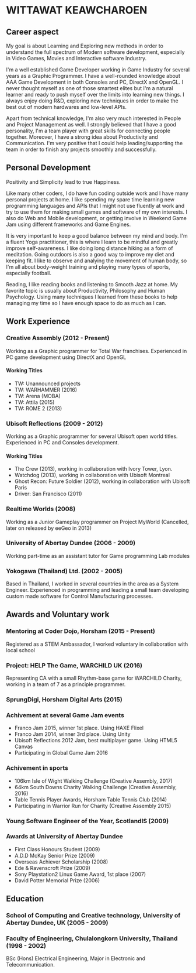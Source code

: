 # WITTAWAT KEAWCHAROEN

## Career aspect
My goal is about Learning and Exploring new methods in order to understand the full spectrum of Modern software development, especially in Video Games, Movies and Interactive software Industry.

I'm a well established Game Developer working in Game Industry for several years as a Graphic Programmer. I have a well-rounded knowledge about AAA Game Development in both Consoles and PC, DirectX and OpenGL.
I never thought myself as one of those smartest elites but I'm a natural learner and ready to push myself over the limits into learning new things. I always enjoy doing R&D, exploring new techniques in order to make the best out of modern hardwares and low-level APIs.

Apart from technical knowledge, I'm also very much interested in People and Project Management as well. I strongly believed that I have a good personality, I'm a team player with great skills for connecting people together. Moreover, I have a strong idea about Productivity and Communication. I'm very positive that I could help leading/supporting the team in order to finish any projects smoothly and successfully.

## Personal Development
Positivity and Simplicity lead to true Happiness.

Like many other coders, I do have fun coding outside work and I have many personal projects at home. I like spending my spare time learning new programming languages and APIs that I might not use fluently at work and try to use them for making small games and software of my own interests. I also do Web and Mobile development, or getting involve in Weekend Game Jam using different frameworks and Game Engines.

It is very important to keep a good balance between my mind and body. I'm a fluent Yoga practitioner, this is where I learn to be mindful and greatly improve self-awareness. I like doing long distance hiking as a form of meditation. Going outdoors is also a good way to improve my diet and keeping fit. I like to observe and analying the movement of human body, so I'm all about body-weight training and playing many types of sports, especially football.

Reading, I like reading books and listening to Smooth Jazz at home. My favorite topic is usually about Productivity, Philosophy and Human Psychology. Using many techniques I learned from these books to help managing my time so I have enough space to do as much as I can.

## Work Experience
### Creative Assembly (2012 - Present)
Working as a Graphic programmer for Total War franchises. Experienced in PC game development using DirectX and OpenGL 
#### Working Titles
- TW: Unannounced projects 
- TW: WARHAMMER (2016)
- TW: Arena (MOBA)
- TW: Attila (2015)
- TW: ROME 2 (2013)
### Ubisoft Reflections (2009 - 2012)
Working as a Graphic programmer for several Ubisoft open world titles. Experienced in PC and Consoles development.
#### Working Titles
- The Crew (2013), working in collaboration with Ivory Tower, Lyon.
- Watchdog (2013), working in collaboration with Ubisoft Montreal
- Ghost Recon: Future Soldier (2012), working in collaboration with Ubisoft Paris
- Driver: San Francisco (2011)
### Realtime Worlds (2008)
Working as a Junior Gameplay programmer on Project MyWorld (Cancelled, later on released by eeGeo in 2013)
### University of Abertay Dundee (2006 - 2009)
Working part-time as an assistant tutor for Game programming Lab modules
### Yokogawa (Thailand) Ltd. (2002 - 2005)
Based in Thailand, I worked in several countries in the area as a System Engineer. Experienced in programming and leading a small team developing custom made software for Control Manufacturing processes.

## Awards and Voluntary work
### Mentoring at Coder Dojo, Horsham (2015 - Present)
Registered as a STEM Ambassador, I worked voluntary in collaboration with local school
### Project: HELP The Game, WARCHILD UK (2016)
Representing CA with a small Rhythm-base game for WARCHILD Charity, working in a team of 7 as a principle programmer.
### SprungDigi, Horsham Digital Arts (2015)
### Achivement at several Game Jam events
- Franco Jam 2015, winner 1st place. Using HAXE Flixel
- Franco Jam 2014, winner 3rd place. Using Unity
- Ubisoft Reflections 2012 Jam, best multiplayer game. Using HTML5 Canvas
- Participating in Global Game Jam 2016
### Achivement in sports
- 106km Isle of Wight Walking Challenge (Creative Assembly, 2017) 
- 64km South Downs Charity Walking Challenge (Creative Assembly, 2016) 
- Table Tennis Player Awards, Horsham Table Tennis Club (2014)
- Participating in Warrior Run for Charity (Creative Assembly 2015)
### Young Software Engineer of the Year, ScotlandIS (2009)
### Awards at University of Abertay Dundee
- First Class Honours Student (2009)
- A.D.D McKay Senior Prize (2009)
- Overseas Achiever Scholarship (2008)
- Ede & Ravenscroft Prize (2009)
- Sony Playstation2 Linux Game Award, 1st place (2007)
- David Potter Memorial Prize (2006)

## Education
### School of Computing and Creative technology, University of Abertay Dundee, UK (2005 - 2009)
### Faculty of Engineering, Chulalongkorn University, Thailand (1998 - 2002)
BSc (Hons) Electrical Engineering, Major in Electronic and Telecommunication.